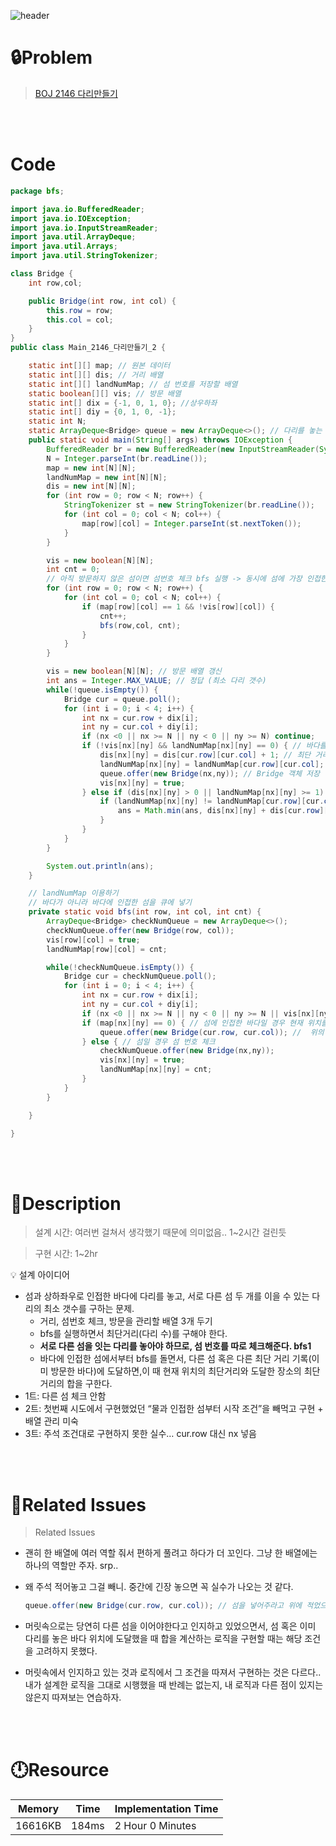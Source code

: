 ![header](https://capsule-render.vercel.app/api?type=waving&height=200&color=0:B2E6FF,100:FFB2D6&text=BOJ%202146&fontColor=FFFFFF&fontAlign=80&fontAlignY=35&fontSize=50)

# **🔒Problem**

> [BOJ 2146 다리만들기](https://www.acmicpc.net/problem/2146)

<br>
<br>

# **Code**

```java
package bfs;

import java.io.BufferedReader;
import java.io.IOException;
import java.io.InputStreamReader;
import java.util.ArrayDeque;
import java.util.Arrays;
import java.util.StringTokenizer;

class Bridge {
    int row,col;

    public Bridge(int row, int col) {
        this.row = row;
        this.col = col;
    }
}
public class Main_2146_다리만들기_2 {

    static int[][] map; // 원본 데이터
    static int[][] dis; // 거리 배열
    static int[][] landNumMap; // 섬 번호를 저장할 배열
    static boolean[][] vis; // 방문 배열
    static int[] dix = {-1, 0, 1, 0}; //상우하좌
    static int[] diy = {0, 1, 0, -1};
    static int N;
    static ArrayDeque<Bridge> queue = new ArrayDeque<>(); // 다리를 놓는 bfs를 수행할 큐
    public static void main(String[] args) throws IOException {
        BufferedReader br = new BufferedReader(new InputStreamReader(System.in));
        N = Integer.parseInt(br.readLine());
        map = new int[N][N];
        landNumMap = new int[N][N];
        dis = new int[N][N];
        for (int row = 0; row < N; row++) {
            StringTokenizer st = new StringTokenizer(br.readLine());
            for (int col = 0; col < N; col++) {
                map[row][col] = Integer.parseInt(st.nextToken());
            }
        }

        vis = new boolean[N][N];
        int cnt = 0;
        // 아직 방문하지 않은 섬이면 섬번호 체크 bfs 실행 -> 동시에 섬에 가장 인접한 섬 위치 큐에 넣기
        for (int row = 0; row < N; row++) {
            for (int col = 0; col < N; col++) {
                if (map[row][col] == 1 && !vis[row][col]) {
                    cnt++;
                    bfs(row,col, cnt);
                }
            }
        }

        vis = new boolean[N][N]; // 방문 배열 갱신
        int ans = Integer.MAX_VALUE; // 정답 (최소 다리 갯수)
        while(!queue.isEmpty()) {
            Bridge cur = queue.poll();
            for (int i = 0; i < 4; i++) {
                int nx = cur.row + dix[i];
                int ny = cur.col + diy[i];
                if (nx <0 || nx >= N || ny < 0 || ny >= N) continue;
                if (!vis[nx][ny] && landNumMap[nx][ny] == 0) { // 바다를 만날 경우
                    dis[nx][ny] = dis[cur.row][cur.col] + 1; // 최단 거리 기록
                    landNumMap[nx][ny] = landNumMap[cur.row][cur.col]; // 어느 섬에서 온 다리인지 표시
                    queue.offer(new Bridge(nx,ny)); // Bridge 객체 저장
                    vis[nx][ny] = true;
                } else if (dis[nx][ny] > 0 || landNumMap[nx][ny] >= 1) { // 이미 방문한 바다 혹은 섬에 다다를경우
                    if (landNumMap[nx][ny] != landNumMap[cur.row][cur.col]) { // 다른 섬일 때
                        ans = Math.min(ans, dis[nx][ny] + dis[cur.row][cur.col]); // 최솟값 비교 후 답에 저장
                    }
                }
            }
        }

        System.out.println(ans);
    }

    // landNumMap 이용하기
    // 바다가 아니라 바다에 인접한 섬을 큐에 넣기
    private static void bfs(int row, int col, int cnt) {
        ArrayDeque<Bridge> checkNumQueue = new ArrayDeque<>();
        checkNumQueue.offer(new Bridge(row, col));
        vis[row][col] = true;
        landNumMap[row][col] = cnt;

        while(!checkNumQueue.isEmpty()) {
            Bridge cur = checkNumQueue.poll();
            for (int i = 0; i < 4; i++) {
                int nx = cur.row + dix[i];
                int ny = cur.col + diy[i];
                if (nx <0 || nx >= N || ny < 0 || ny >= N || vis[nx][ny]) continue;
                if (map[nx][ny] == 0) { // 섬에 인접한 바다일 경우 현재 위치를 큐에 넣어준다.
                    queue.offer(new Bridge(cur.row, cur.col)); //  위의 주석과 다르게 구현해서 실수함ㅜ
                } else { // 섬일 경우 섬 번호 체크
                    checkNumQueue.offer(new Bridge(nx,ny));
                    vis[nx][ny] = true;
                    landNumMap[nx][ny] = cnt;
                }
            }
        }

    }

}
```

<br>
<br>

# **🔑Description**

> 설계 시간: 여러번 걸쳐서 생각했기 때문에 의미없음.. 1~2시간 걸린듯

> 구현 시간: 1~2hr
<aside>
💡 설계 아이디어

- 섬과 상하좌우로 인접한 바다에 다리를 놓고, 서로 다른 섬 두 개를 이을 수 있는 다리의 최소 갯수를 구하는 문제.
    - 거리, 섬번호 체크, 방문을 관리할 배열 3개 두기
    - bfs를 실행하면서 최단거리(다리 수)를 구해야 한다.
    - **서로 다른 섬을 잇는 다리를 놓아야 하므로, 섬 번호를 따로 체크해준다. bfs1**
    - 바다에 인접한 섬에서부터 bfs를 돌면서, 다른 섬 혹은 다른 최단 거리 기록(이미 방문한 바다)에 도달하면,이 때 현재 위치의 최단거리와 도달한 장소의 최단거리의 합을 구한다.
- 1트: 다른 섬 체크 안함
- 2트: 첫번째 시도에서 구현했었던 “물과 인접한 섬부터 시작 조건”을 빼먹고 구현 + 배열 관리 미숙
- 3트: 주석 조건대로 구현하지 못한 실수… cur.row 대신 nx 넣음
</aside>

<br>
<br>

# **📑Related Issues**

> Related Issues
<aside>

- 괜히 한 배열에 여러 역할 줘서 편하게 풀려고 하다가 더 꼬인다. 그냥 한 배열에는 하나의 역할만 주자. srp..
- 왜 주석 적어놓고 그걸 빼니. 중간에 긴장 놓으면 꼭 실수가 나오는 것 같다.
    
    ```java
    queue.offer(new Bridge(cur.row, cur.col)); // 섬을 넣어주라고 위에 적었으면서.. 바다 넣음
    ```
    
- 머릿속으로는 당연히 다른 섬을 이어야한다고 인지하고 있었으면서, 섬 혹은 이미 다리를 놓은 바다 위치에 도달했을 때 합을 계산하는 로직을 구현할 때는 해당 조건을 고려하지 못했다.
- 머릿속에서 인지하고 있는 것과 로직에서 그 조건을 따져서 구현하는 것은 다르다.. 내가 설계한 로직을 그대로 시행했을 때 반례는 없는지, 내 로직과 다른 점이 있지는 않은지 따져보는 연습하자.
</aside>

<br>
<br>

# **🕛Resource**

| Memory | Time   | Implementation Time |
| ------ | ------ | ------------------- |
| 16616KB | 184ms | 2 Hour 0 Minutes    |
